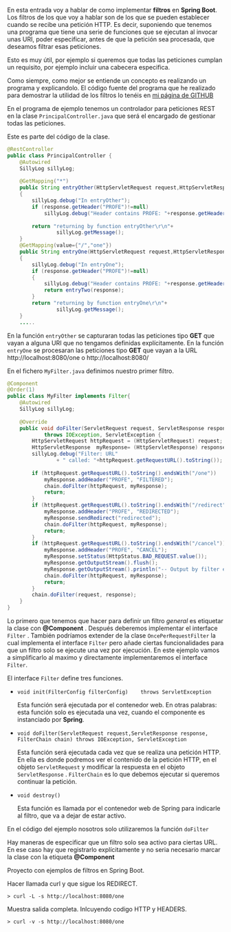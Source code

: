 En esta entrada voy a hablar de como implementar **filtros** en **Spring Boot**. Los filtros de los que voy a hablar son de los que se pueden establecer cuando se recibe una petición HTTP. Es decir, suponiendo que tenemos una programa que tiene una serie de funciones que se ejecutan al invocar unas URI, poder especificar, antes de que la petición sea procesada, que deseamos filtrar esas peticiones.

Esto es muy útil, por ejemplo si queremos que todas las peticiones cumplan un requisito, por ejemplo incluir una cabecera especifica.

Como siempre, como mejor se entiende un concepto es realizando un programa y explicandolo. El código fuente del programa que he realizado  para demostrar la utilidad de los filtros lo tenéis en [mi página de GITHUB](https://github.com/chuchip/SpringFilter)

En el programa de ejemplo tenemos un controlador para peticiones REST en la clase `PrincipalController.java` que será el encargado de gestionar todas las peticiones.

Este es parte del código de la clase.

```java
@RestController
public class PrincipalController {
	@Autowired
	SillyLog sillyLog;
	
	@GetMapping("*")
	public String entryOther(HttpServletRequest request,HttpServletResponse response)
	{	
		sillyLog.debug("In entryOther");
		if (response.getHeader("PROFE")!=null)
			sillyLog.debug("Header contains PROFE: "+response.getHeader("PROFE"));
		
		return "returning by function entryOther\r\n"+
				sillyLog.getMessage();
	}
	@GetMapping(value={"/","one"})
	public String entryOne(HttpServletRequest request,HttpServletResponse response	)
	{
		sillyLog.debug("In entryOne");
		if (response.getHeader("PROFE")!=null)
		{
			sillyLog.debug("Header contains PROFE: "+response.getHeader("PROFE"));
			return entryTwo(response);				
		}
		return "returning by function entryOne\r\n"+
				sillyLog.getMessage();
	}
	.....
```

En la función `entryOther` se capturaran todas las peticiones tipo **GET** que vayan a alguna URI que no tengamos definidas explícitamente. En la función `entryOne` se procesaran las peticiones tipo **GET**   que vayan a la URL http://localhost:8080/one o  http://localhost:8080/ 

En el fichero `MyFilter.java` definimos nuestro primer filtro.

```java
@Component
@Order(1)
public class MyFilter implements Filter{
	@Autowired
	SillyLog sillyLog;
	
	@Override
	public void doFilter(ServletRequest request, ServletResponse response, FilterChain chain)
			throws IOException, ServletException {
		HttpServletRequest httpRequest = (HttpServletRequest) request;
		HttpServletResponse  myResponse= (HttpServletResponse) response;
		sillyLog.debug("Filter: URL"
				+ " called: "+httpRequest.getRequestURL().toString());
		
		if (httpRequest.getRequestURL().toString().endsWith("/one"))	{			
			myResponse.addHeader("PROFE", "FILTERED");						
			chain.doFilter(httpRequest, myResponse);
			return;
		}
		if (httpRequest.getRequestURL().toString().endsWith("/redirect"))	{			
			myResponse.addHeader("PROFE", "REDIRECTED");
			myResponse.sendRedirect("redirected");
			chain.doFilter(httpRequest, myResponse);
			return;
		}
		if (httpRequest.getRequestURL().toString().endsWith("/cancel"))	{			
			myResponse.addHeader("PROFE", "CANCEL");
			myResponse.setStatus(HttpStatus.BAD_REQUEST.value());
			myResponse.getOutputStream().flush();
			myResponse.getOutputStream().println("-- Output by filter error --");
			chain.doFilter(httpRequest, myResponse);
			return;
		}
		chain.doFilter(request, response);
	}
}
```

Lo primero que tenemos que hacer para definir un filtro *general* es etiquetar la clase con **@Component** . Después deberemos implementar el interface `Filter` . También podríamos extender de la clase `OncePerRequestFilter` la cual implementa el interface `Filter` pero añade ciertas funcionalidades para que un filtro solo se ejecute una vez por ejecución. En este ejemplo vamos a simplificarlo al maximo y directamente implementaremos el interface `Filter`.

El interface `Filter` define tres funciones.

- `void init(FilterConfig filterConfig)    throws ServletException` 

  Esta función será ejecutada por el contenedor web. En otras palabras: esta función solo es ejecutada una vez, cuando el componente es instanciado por  **Spring**.

- `void doFilter(ServletRequest request,ServletResponse response,  FilterChain chain) throws IOException, ServletException`

  Esta función será ejecutada cada vez que se realiza una petición HTTP. En ella es donde podremos ver el contenido de la petición HTTP, en el objeto `ServletRequest` y modificar la respuesta en el objeto `ServletResponse` .  `FilterChain`  es lo que debemos ejecutar si queremos continuar la petición.

- `void destroy()`

  Esta función es llamada por el contenedor web de Spring para indicarle al filtro, que va a dejar de estar activo.

En el código del ejemplo nosotros solo utilizaremos la función `doFilter`




Hay maneras de especificar que un filtro solo sea activo para ciertas URL. En ese caso hay que registrarlo explícitamente y no seria necesario marcar la clase con la etiqueta **@Component**



Proyecto con ejemplos de filtros en Spring Boot.

Hacer llamada curl y que sigue los REDIRECT.

```
> curl -L -s http://localhost:8080/one
```

Muestra salida completa. Inlcuyendo codigo HTTP y HEADERS.

```
> curl -v -s http://localhost:8080/one
```